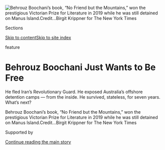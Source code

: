 <div id="app">

<div>

<div>

<div>

</div>

<div data-aria-hidden="false">

<div id="site-content" data-role="main">

<div>

<div class="css-1aor85t" style="opacity:0.000000001;z-index:-1;visibility:hidden">

<div class="css-1hqnpie">

<div class="css-epjblv">

<span class="css-z6pdnw">Behrouz Boochani Just Wants to Be
Free</span>

</div>

<div class="css-k008qs">

<div class="css-1iwv8en">

<span class="css-18z7m18"></span>

<div>

<div>

</div>

</div>

</div>

<span class="css-1n6z4y">https://nyti.ms/2DgOKNq</span>

<div class="css-1705lsu">

<div class="css-4xjgmj">

<div class="css-4skfbu" data-role="toolbar" data-aria-label="Social Media Share buttons, Save button, and Comments Panel with current comment count" data-testid="share-tools">

  - 
  - 
  - 
  - 
    
    <div class="css-6n7j50">
    
    </div>

  - 
  - 

</div>

</div>

</div>

</div>

</div>

</div>

<div id="NYT_TOP_BANNER_REGION" class="css-11qgg8s">

</div>

<div id="fullBleedHeaderContent">

<div class="css-1mre5cn">

![<span class="css-i48y28 e13ogyst0" data-aria-hidden="true">Behrouz
Boochani’s book, “No Friend but the Mountains,” won the prestigious
Victorian Prize for Literature in 2019 while he was still detained on
Manus
Island.</span><span class="css-ach9cc e1z0qqy90" itemprop="copyrightHolder"><span class="css-1ly73wi e1tej78p0">Credit...</span><span><span>Birgit
Krippner for The New York
Times</span></span></span>](https://static01.graylady3jvrrxbe.onion/images/2020/08/09/magazine/09mag-Boochani-03/09mag-Boochani-03-articleLarge-v6.jpg?quality=75&auto=webp&disable=upscale)

</div>

<div class="css-hy7cq4">

<div class="css-6cn7ki">

<div class="NYTAppHideMasthead css-1bcu9v6 e1suatyy0">

<div class="section css-1o1qe8k e1suatyy2">

<div class="css-cu5p7t er09x8g0">

<div class="css-6n7j50">

</div>

<span class="css-1dv1kvn">Sections</span>

[Skip to content](#site-content)[Skip to site index](#site-index)

</div>

<div class="css-10698na e1huz5gh0">

</div>

</div>

</div>

feature

<div class="css-1sojcmr ehdk2mb0">

# Behrouz Boochani Just Wants to Be Free

</div>

He fled Iran’s Revolutionary Guard. He exposed Australia’s offshore
detention camps — from the inside. He survived, stateless, for seven
years. What’s next?

</div>

</div>

<div class="css-nwzfg5 e1gnum310">

<span class="css-1f9pvn2 magazine">Behrouz Boochani’s book, “No Friend
but the Mountains,” won the prestigious Victorian Prize for Literature
in 2019 while he was still detained on Manus
Island.</span><span class="css-ach9cc e1z0qqy90" itemprop="copyrightHolder"><span class="css-1ly73wi e1tej78p0">Credit...</span><span><span>Birgit
Krippner for The New York Times</span></span></span>

</div>

<div id="sponsor-wrapper" class="css-1hyfx7x">

<div id="sponsor-slug" class="css-19vbshk">

Supported by

</div>

[Continue reading the main
story](#after-sponsor)

<div id="sponsor" class="ad sponsor-wrapper" style="text-align:center;height:100%;display:block">

</div>

<div id="after-sponsor">

</div>

</div>

<div class="css-1fl1393 e1gnum311">

<div class="css-18e8msd">

<div class="css-vp77d3 epjyd6m0">

<div class="css-1baulvz">

By <span class="css-1baulvz last-byline" itemprop="name">Megan K.
Stack</span>

</div>

</div>

  - 
    
    <div class="css-1ea1lzw e16638kd2">
    
    Aug. 4, 2020Updated <span class="css-epvm6">11:57 a.m.
    ET</span>
    
    </div>

  - 
    
    <div class="css-4xjgmj">
    
    <div class="css-pvvomx" data-role="toolbar" data-aria-label="Social Media Share buttons, Save button, and Comments Panel with current comment count" data-testid="share-tools">
    
      - 
      - 
      - 
      - 
        
        <div class="css-6n7j50">
        
        </div>
    
      - 
      - 
    
    </div>
    
    </div>

</div>

</div>

</div>

<div class="section meteredContent css-1r7ky0e" name="articleBody" itemprop="articleBody">

<div class="audioFigureHeading">

### Listen to This Article

<span class="css-16qbtva">Audio Recording by Audm</span>

</div>

<div class="css-qe9gm7">

<div>

</div>

</div>

<div class="css-1fanzo5 StoryBodyCompanionColumn">

<div class="css-53u6y8">

*To hear more audio stories from publishers like The New York Times,
download* [*Audm for iPhone or
Android*](https://www.audm.com/?utm_source=nytmag&utm_medium=embed&utm_campaign=solitary_soul_stack)*.*

It was hard, in the end, to figure out what to take and what to leave.
Spread over the linoleum floor of Behrouz Boochani’s motel room were
drifts of clothing, books in Persian and ashtrays overflowing with
cigarette stubs. It was a November morning last year in Port Moresby,
the capital of Papua New Guinea; outside, roosters screamed under a
stinging equatorial sun. Boochani’s room was cramped; the door propped
open by a wastebasket stuffed with the remains of chicken dinners.
Everything he owned, all the objects and talismans gathered during six
and a half years of imprisonment, were crammed into this small room.
Boochani had been an Iranian dissident and a boat person; a detainee and
a refugee. In the morning he would strike out again, hoping to reach yet
another new life. It didn’t matter, really, what stuff he carried along.
“I don’t care about these books,” he said suddenly, though many of them
contained Boochani’s own work.

The motel loomed around him, a sealed, somber spot in the bustle of the
port town. Everyone staying in Lodge 10 — every guest, although that’s
the wrong word — was a refugee awaiting resettlement. These men were
brought into the country against their will for the noncrime of seeking
political asylum in Australia. They were among hundreds of migrants
locked up in an old naval base on Manus Island, which lies off the
northeast coast of mainland Papua New Guinea. Now they had been moved to
this motel with its shared toilets and atmosphere of stultified trauma.
Some of the refugees hardly stirred from bed; medical contractors dosed
them with sleeping pills and psychiatric drugs. They had survived Manus
only to find themselves floundering like castaways in Port Moresby, one
of the world’s most dangerous cities, notorious for armed robberies,
gang violence and rape. Days, weeks, months slipped away while they
waited for news of resettlement. Meanwhile, they were stuck. Or, to be
precise, everyone but Boochani was stuck.

All the men had started out together in the shared misery of detention,
but then Boochani did something extraordinary: Letter by letter, pecked
out on contraband telephones while locked up on Manus, he wrote his
first book. “No Friend but the Mountains” was published in 2018,
electrifying readers with its harrowing and deeply humanistic rendering
of life in the secretive and little-understood camp. The book was an
award-winning best seller; its beleaguered author became a cause
célèbre. Now Boochani was armed with priceless paperwork: an
invitation from a literary organization in New Zealand, a [one-month
visa](https://www.nytimes3xbfgragh.onion/2019/11/14/world/australia/behrouz-boochani-refugee.html)
to cross the border and a ticket on a morning flight.

</div>

</div>

<div class="css-1fanzo5 StoryBodyCompanionColumn">

<div class="css-53u6y8">

But for now Boochani was troubled and chain-smoking. He stayed up late
the night before, glumly replaying his own comments from an earlier
interview. He wished he hadn’t described himself as independent; he
regretted saying that he admired his own work. He was vexed by the
awkwardness of becoming a subject after all the times he’d written about
others. “I feel like I’m a selfish person,” he said. With his haunting
gaze, unshaven jawline and mane of hair, photographs of Boochani tend to
draw comparisons to Jesus. In person, though, his swagger is
unmistakably modern. In a polo shirt and tapered pants, Ray-Bans perched
to hold dark locks off his face, he looked as if he belonged at a
sidewalk cafe in Rome. He seized a wheeled duffel. “This bag is all
right?” he asked. “It’s OK?” The suitcase was old; a fading splash of
paint stained its side along with a label: MEG45 — Boochani’s serial
number at Manus. Nobody, I said, would pay attention to his bag. He
nodded, unconvinced.

Boochani didn’t have a passport, just a refugee travel document with his
name spelled wrong — there was no guarantee that he would even make it
to New Zealand. He needed to be careful, and also lucky. That’s why it
was so startling when morning came and Boochani was late to the airport.
Everybody arrived before him: the TV crew filming his departure for a
documentary, friends who came to see him off, the other passengers
booked on the flight. By the time Boochani ambled into the departure
hall, bleary-eyed and still wearing yesterday’s clothes, only an hour
remained before takeoff. It was cavalier; it was incomprehensible. How
could Boochani be late to this flight, with its promise of long-elusive
escape? It was such an elaborate display of insouciance that it was
somehow wondrous.

But this is the alchemy of Boochani’s persona: an impervious, unbroken
spirit that defies his oppressors and also, at times, his would-be
supporters. He projects the image of an undaunted bohemian and lets you
forget — maybe he hopes you won’t notice — that he has also been a
displaced and vulnerable man.

As it turned out, Boochani was late to the airport for the most obvious
and unbelievable reason: He didn’t know what time he needed to show up.
He had flown commercially exactly once before, when he fled political
persecution in Iran. At the check-in counter, understanding his mistake,
a look of unease came into his eyes. And when he finally — after tense
debates and a flurry of phone calls — got his boarding pass, he jogged
to the gate as if something were chasing him.

</div>

</div>

<div class="css-1fanzo5 StoryBodyCompanionColumn">

<div class="css-53u6y8">

Once onboard, he collapsed into a window seat and squinted into the
rising sun spilling across the runway. “I’m so tired of this country,”
he erupted, voice sharp and loud in the hushed plane. “It’s a very
strange country.” The plane lifted off and rose on a run of sky. The
earth fell away below — green hills veined with red dirt roads, small
islands speckling the vast spread of sea. Papua New Guinea vanished from
sight.

</div>

</div>

<div style="max-width:100%;margin:0 auto">

<div class="css-17dprlf" data-id="100000007268123" data-slug="09mag-boochani-pullquote1" style="max-width:600px">

</div>

</div>

<div class="css-1fanzo5 StoryBodyCompanionColumn">

<div class="css-53u6y8">

A few hours later we landed in Manila for a 21-hour layover. Because he
had no passport, Boochani was forced to pass the time in a dim, drab
lounge with stiff chairs, a water dispenser and a TV blaring ceaseless
loops of Philippine Airlines commercials. Smoking was forbidden inside,
and no, Boochani was told, he didn’t have permission to step outside. He
slammed his bag to the floor and cursed. Boochani was still muttering
about cigarettes when he was approached by two Afghan refugees from
Manus — they were headed for resettlement in the United States. The men
exchanged pleasantries in Persian, but Boochani soon moved away and
stared grimly at the floor. “Seeing these guys here, it made me so
depressed,” he said quietly. “Even I come here, I see refugees.”

The day ground past in slow circles on the wall clock. One hour, another
hour. The room kept getting colder. With a flimsy airline blanket draped
over his shoulders, Boochani looked like a kid playing superhero. He
sipped cup after cup of plain hot water and talked elaborately about
time. He had lost time in Manus. Literally misplaced two years. He was
sent to Manus at age 28. Now he was 36. He’d been there for only six
years. Explain that. You can’t explain that. There must be a mistake.
There must be, but there isn’t. Boochani blamed the ocean. He nearly
drowned trying to reach Australia and, as he flailed in the sea, he
sensed a kind of wild power in the water, enough to casually swallow a
chunk of time or leave a memory dull as sea glass. In the end, he simply
accepted that the loss of this time would never be explained nor
reconciled. It would linger as the cost of his imprisonment. And even if
the ocean had swallowed time, Boochani had survived the ocean. He
mentioned often the feat of overcoming the sea. In his mind full of
metaphors, it was more than a factual account of near drowning. He faced
death and madness but emerged, somehow, still intact.

I had planned to stay with Boochani until he boarded the plane to New
Zealand, but in the morning, airport personnel marched him through
immigration and blocked me from following. “They still didn’t let me
smoke,” he groaned when he called from the plane. We talked and texted
intermittently until he took off. He was ready. And then he was gone.

**The cellphone was** everything on Manus. Boochani and the other
detainees hoarded their cigarettes for weeks to barter for phones with
the detention center’s local employees. Once acquired, the phones had to
be hidden from the guards, who conducted surprise dawn inspections to
hunt for contraband. Boochani’s phone was confiscated twice; each time,
there was no recourse but to start over again, one sacrificed smoke at a
time.

The phones quickly became the only tool successful at breaking through
the shroud of secrecy that Australia tried to throw over the migrants’
detention. Locked up in the disused rooms of the old naval base, the
asylum seekers were called by serial numbers instead of names.
Communications were tightly restricted. Under Australian law, workers
who spoke publicly about what they saw or heard at the detention sites
faced up to two years in prison. But official documents and accounts
from survivors and whistle blowers gradually leaked out, along with
accusations of sexual and physical abuse. Asylum seekers sought solace
in self-harm as their mental and physical health crumbled under the
strain of prolonged and uncertain detention.

In his quest for refuge, Boochani had landed in a dystopian enclosure
administered by a crazy collection of bureaucrats and guards and
contractors. A solitary soul, he was tormented in the camp by the
constant presence of so many other people. He yearned for a paper and
pen. The only way to fight off a creeping madness, he concluded, was to
work. Boochani had been a journalist in Iran; now he started texting
information about Manus to journalists. As he grew more bold, he moved
on to writing his own dispatches in publications including The Guardian
and giving speeches and interviews via livestream. He co-directed a
documentary, using his phone to shoot intimate footage and interviews
within the detention center’s walls. Editors at Picador in Australia
approached Boochani about writing a memoir; Boochani replied that he was
already working on a more genre-bending book.

</div>

</div>

<div class="css-1fanzo5 StoryBodyCompanionColumn">

<div class="css-53u6y8">

Boochani wrote “No Friend but the Mountains” in Persian, sending texts
of ideas and descriptive fragments to nonexistent WhatsApp numbers that
he used to organize his thoughts. Once satisfied with a passage, he sent
it to Moones Mansoubi, a translator in Sydney, who organized the
material into chapters before sending it along to Omid Tofighian, an
Iranian-Australian philosophy professor. Slowly, haltingly, Boochani and
Tofighian texted back and forth about how best to translate and arrange
the passages into a draft. Together they blended poetry and prose into a
genre Tofighian calls “horrific surrealism.”

The book chronicles the early months of the detention center, starting
with Boochani’s desperate 2013 boat voyage from Indonesia to Australia
and ending with the first riot on Manus the following year. Boochani
describes the story as autobiographical and true, but most of the
characters in the book are composites with nicknames: the Prime
Minister, the Cow, the Man With the Thick Moustache, the Cunning Young
Man. The only exceptions are Boochani himself and his friend Reza
Barati, the first detainee to be killed at Manus.

Boochani wrote feverishly, finishing the first draft in six months, and
with a single ambition: He was desperate to make people believe that the
asylum seekers on Manus were being tortured. Not mistreated or deprived
of human rights, but tortured. It troubled him that even his
sympathizers pushed back against this description, asking whether it
wasn’t melodramatic or sensationalized. Boochani insists the systematic
use of psychological torment and dehumanization was meant to destroy the
men altogether.

</div>

</div>

<div class="css-79elbk" data-testid="photoviewer-wrapper">

<div class="css-z3e15g" data-testid="photoviewer-wrapper-hidden">

</div>

<div class="css-1a48zt4 ehw59r15" data-testid="photoviewer-children">

![<span class="css-i48y28 e13ogyst0" data-aria-hidden="true">Boochani on
the back porch of his house in Christchurch, New Zealand, in
July.</span><span class="css-ach9cc e1z0qqy90" itemprop="copyrightHolder"><span class="css-1ly73wi e1tej78p0">Credit...</span><span>Birgit
Krippner for The New York
Times</span></span>](https://static01.graylady3jvrrxbe.onion/images/2020/08/09/magazine/09mag-Boochani-04/09Boochani-04-articleLarge.jpg?quality=75&auto=webp&disable=upscale)

</div>

</div>

<div class="css-1fanzo5 StoryBodyCompanionColumn">

<div class="css-53u6y8">

“I said, ‘Behrouz, the quality is amazing, the nuances, the
techniques,’” Tofighian recalled. “He said: ‘Omid, Omid, that’s not
what I’m asking. Will people understand systematic torture?’”

Boochani made international headlines in 2019 when the book won the
prestigious [Victorian Prize for
Literature](https://www.nytimes3xbfgragh.onion/2019/01/31/world/australia/behrouz-boochani-victorian-prize-manus-island.html)
— the most cash-rich award in Australian letters — while he was still
detained on Manus. His immigration status made him technically
ineligible, but his publisher argued that, as a refugee living and
writing under Australian custody, Boochani had no other homeland in
which to be judged. “Even if I don’t go to Australia, I will be a part
of Australia,” he told me. “They don’t want to recognize they did this
crime, because it makes them feel shame, but it is a part of Australian
history.”

The award was a validation of Boochani’s artistry, but it also served as
a rebuke to those who supported the “P.N.G. solution” — a policy that
had divided Australians bitterly. “I’ve been attending these literary
events for years, and I’ve never seen anything like it,” Jane Novak,
Boochani’s agent, said. “Everyone was in tears.” Novak stayed up all
night after the ceremony, wading through hundreds of emails. When she
agreed to represent Boochani, she had warned him that reception to his
work would be “death or glory.” That night, her doubts were erased.
“Suddenly I had this army of true believers all over the world.”

</div>

</div>

<div class="css-1fanzo5 StoryBodyCompanionColumn">

<div class="css-53u6y8">

First-person narratives that paint historical events from the
perspective of the persecuted have proven powerful and enduring. These
stories are subversive; the images slip into a reader’s mind and create
empathy where there was little before. They can permanently alter the
way history is recorded and understood.

Boochani’s book challenges readers to acknowledge that we are living in
the age of camps. The camps lie scattered throughout the Middle East,
cluster on Greek islands and stretch like an ugly tattoo along the
U.S.-Mexican border. Camps sprawl through Bangladesh, Chad and Colombia.
People are suspended in a stateless and extralegal limbo on the tiny
Pacific island nation Nauru, in Guantánamo and in the Syrian town of
al-Hawl. At no time since humans first drew borders have there been more
migrants and refugees than today. Countless individual lives weave into
a collective panorama of displacement and statelessness and detention.
These truncated journeys are a defining experience of our times.

As for Boochani, he refuses to cede the story of his hardships to
third-party observers. He criticizes journalists who depict refugees as
faceless victims. He bristles at perceived condescension from academics
or activists who benefit from what he describes as an industry built
around the plight of refugees. When Kristina Keneally, a prominent
center-left senator in Australia, sent a tweet supporting Boochani, he
tweeted in anger: “Such a rediclilius \[sic\] and unacceptable statement
by Labor Party. You exiled me to Manus and you have supported this exile
policy for years.”

“No Friend but the Mountains” had become powerful — and sometimes its
author chafed against that power. “People just know me as a person who
wrote a book,” he said. “This book is only a small part of my work.” He
didn’t want to get stuck forever writing and talking about Manus Island
and refugees. He wanted the world to view him as a writer who had been,
for a time, a refugee.

He was other things before; he wanted the freedom to change again, and
keep changing.

**Boochani was the** second of five children born to illiterate Kurdish
farmers. He grew up on the outer fringe of a small village where the
Zagros Mountains ripple toward the Iraqi border. The bloody slog of the
Iran-Iraq war raged in the surrounding countryside throughout his
childhood, filling Boochani’s earliest memories with warplanes and fear.
The family sometimes went hungry, so he climbed oak trees to gather
pigeon eggs. When people in his village needed money, they stood on the
edge of the road and waited for someone to come looking for labor crews
or construction workers.

Because he is a Kurd, Boochani inherited a legacy of bigotry and
official repression in Iran, but his upbringing also gave him a mind-set
that would eventually prove invaluable: The conviction that he, a
descendant of perpetually put-upon warriors, could withstand even
extreme hardship with his dignity intact. Boochani was better at sports
than school, and so he sat for university entrance examinations with
little hope. He could only afford to apply for a free slot at a public
university. He was competing against more privileged students all over
the country — teenagers who grew up with books and highbrow conversation
and tutors. Boochani took the exam and tried to forget about
it.

</div>

</div>

<div class="css-79elbk" data-testid="photoviewer-wrapper">

<div class="css-z3e15g" data-testid="photoviewer-wrapper-hidden">

</div>

<div class="css-1a48zt4 ehw59r15" data-testid="photoviewer-children">

<div class="css-1xdhyk6 erfvjey0">

<span class="css-1ly73wi e1tej78p0">Image</span>

<div class="css-zjzyr8">

<div data-testid="lazyimage-container" style="height:580px">

</div>

</div>

</div>

<span class="css-i48y28 e13ogyst0" data-aria-hidden="true">Boochani criticizes
journalists who depict refugees as faceless
victims.</span><span class="css-ach9cc e1z0qqy90" itemprop="copyrightHolder"><span class="css-1ly73wi e1tej78p0">Credit...</span><span>Birgit
Krippner for The New York Times</span></span>

</div>

</div>

<div class="css-1fanzo5 StoryBodyCompanionColumn">

<div class="css-53u6y8">

High school completed, he joined a work crew to dig out a building
foundation. The dirt was hard; the progress slow; the work exhausting.
On the third day he rode home in a funk. “This is how the rest of my
life will be,” he recalled thinking. As the bus pulled into the village,
he caught sight of a pack of friends and cousins waiting on the
roadside. Jubilant, waving a letter they’d torn open, they shouted the
news: Boochani had earned a seat at Tarbiat Moallem University in
Tehran.

At university, one of Boochani’s closest friends was Toomas Askarian,
who still recalls their freewheeling discussions of “everything:
European football, philosophy, people.” They took rambling walks and
honed their novelistic skills by dreaming up elaborate back stories for
their fellow students. They had little interest in the formal niceties
of academia. Rather than spend money on texts, Boochani would borrow the
books to cram the night before exams. Once again, his raw intellect
carried him. He completed his undergraduate degree as well as a master’s
in geopolitics. (Askarian, by contrast, was asked to leave the
university without a degree.)

In Tehran, Boochani wrote dispatches for a Kurdish magazine and quietly
taught Kurdish language lessons. Advocacy of Kurdish culture is
considered subversive by Shiite rulers who view Kurdish nationalism as a
threat, but Boochani was unfazed. “We were working just to keep the
Kurdish language alive,” he said. “When you see a system denying your
identity or planning to destroy your culture, you react.”

After graduation, Boochani stayed in the capital. Journalism and
activism paid little, and he struggled for cash. He drifted around,
crashing with friends. Meanwhile, the political danger was growing.

In 2013, the Revolutionary Guard raided the magazine and jailed some of
his colleagues. Boochani went into hiding. “They were listening to my
phone,” he said. “They knew everything about me. They were following me.
It was too much pressure.”

He scraped together $5,000 to be smuggled through a notoriously
dangerous refugee route to Australia. He would fly to Indonesia and then
sail hundreds of miles to the Australian territory of Christmas Island,
where he would ask for political asylum. Plenty of migrants had drowned
on this voyage. But Boochani imagined Australia as a prosperous country
that protected human rights and so, he decided, the journey was worth
the risk.

On his first attempted crossing, the boat sank before clearing
Indonesian waters. Thrashing in the dark sea, Boochani prepared to die,
but fishermen hauled the migrants aboard and turned them over to the
Indonesian police. Back on dry land, Boochani escaped from jail and then
spent time hiding in a hotel basement, where he ran out of money and
began to starve. He dreaded going back to sea, but there was no choice —
having fled, he couldn’t go back to Iran. “To return to the point from
which I started would be a death sentence,” he later wrote in his
book.

</div>

</div>

<div style="max-width:100%;margin:0 auto">

<div class="css-17dprlf" data-id="100000007268125" data-slug="09mag-boochani-pullquote2" style="max-width:600px">

</div>

</div>

<div class="css-1fanzo5 StoryBodyCompanionColumn">

<div class="css-53u6y8">

The second craft was rickety and overcrowded; storms crashed; the boat
got lost and nearly sank. But the migrants reached Australian waters; a
naval ship took them to Christmas Island. At that point, Boochani
assumed, one of two things would happen: Either he would be sent back to
Indonesia or his asylum case would be heard.

But as Boochani was enduring his desperate escape, a harsh new migration
policy was announced in Australia. Prime Minister Kevin Rudd declared,
the same week that Boochani landed on Christmas Island, that anybody
trying to reach Australia by boat without a visa “will never be settled
in Australia” and would instead be shipped off to Papua New Guinea.

**Manus Regional Processing** Center doesn’t exist anymore. Four years
after Boochani arrived on the island, he saw bulldozers razing the
decrepit buildings. Foundering in debt, rife with corruption and stunted
by a legacy of Australian colonialism, Papua New Guinea had agreed to
host the camp in exchange for about $300 million. But backlash from the
international community was immediate and scathing. Pilloried by
criticism from home and abroad, Papua New Guinea soured on the deal, and
in 2016, the country’s Supreme Court declared the detention of asylum
seekers unlawful and ordered the camp closed.

Manus remains, however, as a cultural identity shared by hundreds of
asylum seekers who survived its barracks. They have their own history
and iconography; they carry a collective grief for the seven men, at
least, who were killed in flares of violence, [died by
suicide](https://www.nytimes3xbfgragh.onion/2019/06/26/world/australia/australia-manus-suicide.html)
or succumbed to medical negligence.

It was on Christmas Island that Australian officials began to taunt the
asylum seekers with lurid tales of cannibals and malaria-tainted
mosquitoes. Boochani’s book describes the strange day he was moved to
Manus: “Guards came in like debt collectors and heaved us out of bed,”
he wrote. The men were strip-searched and dressed in ill-fitting
clothes, marched past news photographers and loaded onto an airplane.

The miseries of offshore detention were meant to pressure migrants to
abandon their asylum claims so they could legally be sent back whence
they came and — more crucial — to create a spectacle so chilling that
“boat people” would stop coming to Australia altogether. That was the
first and last point of this byzantine enterprise.

</div>

</div>

<div class="css-1fanzo5 StoryBodyCompanionColumn">

<div class="css-53u6y8">

Boats ferried the first white prisoners to Australia in 1788, and today
they float in the national imagination as symbols of unchecked
immigration and demographic change. “Sometimes I feel that Manus and
Nauru are like a mirror,” Boochani said. “Australia sees its real face
on that mirror, and they hate it. Because we are boat people. They call
us boat people. But you are boat people, too.”

Arriving in Manus, Boochani found himself among tents and rough
buildings of lime and dirt that shed white powder onto the ground,
sticking to everyone’s feet. Drain pipes poked from bathrooms and the
kitchen, dripping “a potion of rotting excrement, the perfect fertilizer
for the tropical plants.” The generator whose failures paralyzed the
cooling fans was a never-seen, godlike presence, “a mind made of
machinery and wires … that takes pleasure in throwing the prison into
disarray.” The harsh sun was “in cahoots with the prison to intensify
the misery,” but when the sun set, the darkness was worse: “We are all
transformed into dark shadows scavenging for scraps of light,” he wrote.

The asylum seekers at first stuck with the people they met on the sea
voyage, but gradually, in what Boochani described as “a kind of internal
migration,” the men regrouped along ethnic and national lines: Afghan,
Sri Lankan, Sudanese, Lebanese, Iranian, Somali, Pakistani, Rohingya,
Iraqi, Kurdish. They struggled against traumatic memories and boredom —
even playing cards was banned. Somebody found a marker and drew a
backgammon board onto a plastic table; bottle caps were gathered as
checkers. But guards defaced the board, scrawling “Games Prohibited”
over the table, leaving the men “just staring at each other in
distress,” Boochani wrote.

The camp was suffused with a dark, existential uncertainty. Nobody knew
how long they would be held or what fate awaited them afterward. The men
were pressed to go home or stay in Papua New Guinea for good. Asylum
cases were seldom and sporadically heard. The detainees didn’t
understand whether Australia would eventually relent and accept them
and, if so, how long they needed to hold out. Meanwhile, they’d been
transported against their will over an international border and held
without trial or even the suggestion of a crime. Imprisoned, Boochani
thought. Taken hostage.

These problems were enormous and unanswerable, but in the daily slog of
camp life, small objects and petty interactions dominated. Boochani
wrote of the irrational rush of euphoria and pride he felt one night
when, sleepless and miserable with a toothache, he climbed onto the
camp’s roof and reached a mango tree coveted by the detainees. “I have
made it up here, up into the ether, up on top of the prison,” he wrote.
“Witnessing the spectacle, witnessing the jungle and the ocean,
observing as I evaporate into the
darkness.”

</div>

</div>

<div class="css-79elbk" data-testid="photoviewer-wrapper">

<div class="css-z3e15g" data-testid="photoviewer-wrapper-hidden">

</div>

<div class="css-1a48zt4 ehw59r15" data-testid="photoviewer-children">

<div class="css-1xdhyk6 erfvjey0">

<span class="css-1ly73wi e1tej78p0">Image</span>

<div class="css-zjzyr8">

<div data-testid="lazyimage-container" style="height:257.77777777777777px">

</div>

</div>

</div>

<span class="css-i48y28 e13ogyst0" data-aria-hidden="true">Boochani
outside the abandoned naval base on Manus island in June
2018.</span><span class="css-ach9cc e1z0qqy90" itemprop="copyrightHolder"><span class="css-1ly73wi e1tej78p0">Credit...</span><span>Jonas
Gratzer/LightRocket, via Getty Images</span></span>

</div>

</div>

<div class="css-1fanzo5 StoryBodyCompanionColumn">

<div class="css-53u6y8">

“Humans are like this, after all,” he wrote. “Even in unexpected
situations they become gripped by wonder.”

</div>

</div>

<div class="css-1fanzo5 StoryBodyCompanionColumn">

<div class="css-53u6y8">

The men fought for a spot near the front of the line at meals, which
left Boochani a “frail fox,” because he was always at the back,
subsisting on the last and worst of the food. He loathed having to
greet, over and over, the people who recurred constantly in the crammed
yards. “The distress caused by saying ‘hi’ is so intense that when
prisoners pass each other they pretend that they don’t see anyone. It is
like shadows.”

As weeks slid past, paranoia clouded their minds. Boochani was haunted
by a fear that the Australians might suddenly, one day, load all the men
onto a ship and push them out to sea to die. “For years I thought,
Anytime, it’s possible — I always imagined this — if a war happens,
they’ll put us all on a ship,” he told me. “They could do this. People
would talk about a Third World War. I thought, They’ll kill everyone.”

Self-harm provided a much-craved airing of dark emotion. People
swallowed razor blades; sliced their wrists; hanged themselves; sewed
their lips together. Detainees hurt themselves in reaction to even minor
shifts or suggestions: a dawn inspection, a change in Australian
politics, a rumor.

After six months of misery and unanswered questions, immigration
officials appeared at the camp and warned asylum seekers that they would
be stuck in Manus for a long time yet. Enraged detainees rioted that
night, lunging at the guards and hurling chairs. Local police and Manus
residents rushed into the compound to quell the unrest. Dozens of
detainees were injured, some suffering broken bones and severe
lacerations. One man lost an eye; another’s throat was slashed,
reportedly by a guard. Barati, Boochani’s close friend, was viciously
attacked by a group that included an employee of the Salvation Army,
which had a $50 million contract from the Australian government to
provide counseling to the asylum seekers. The assailants killed Barati
by dropping a heavy rock onto his head. He was the first detainee to die
on Manus.

As the years passed, the terms of the men’s confinement changed, but
freedom never came. When they heard of the court order to close the
camp, they were jubilant with the assumption that Australia would
finally have to let them in — but this, too, was a false hope. They
could come and go from the camp, but without travel documents, the men
were still stuck on the island. They swam in the ocean, met women and
played soccer by the water — but they couldn’t leave. “Our prison became
bigger,” Boochani said. Tofighian, the translator, traveled to Manus
with proofs so the pair could finalize the book in person. Novak, his
agent, came to meet him, too.

In the end, most of the men
[clung](https://www.nytimes3xbfgragh.onion/2017/11/02/world/australia/manus-island-refugees.html)
to the camp. Traumatized and depleted, they balked at moving to another
detention center or starting life in an unfamiliar land. Medical
services and food were withdrawn. Electricity and water lines were cut.
The police and guards attacked them. Finally, the last holdouts were
forcibly relocated to temporary lodgings in and around the nearby town
of Lorengau.

In 2019, most of the asylum seekers were moved to motels in Port Moresby
because, it seemed, nobody knew what else to do with them. The Manus
Regional Processing Center was closed for good; the buildings and fences
mostly erased from the landscape. Now the United States and Australia
have new ambitions for the site: A joint naval base to counter Chinese
influence in the South China Sea.

</div>

</div>

<div class="css-1fanzo5 StoryBodyCompanionColumn">

<div class="css-53u6y8">

**The first time** I saw Boochani, he was still being detained on Manus
Island. It was a chilly, wind-scraped morning in 2019. Boochani was
discussing his book via video link at the annual writers festival in
Byron Bay, Australia. When his face flickered onto the screen, the
overflowing crowd that jammed the seaside auditorium gasped and burst
into applause. Boochani looked haggard and detached; dangling hair
framed his craggy features. “Oh, God,” said a woman near me. “He looks
so
alone.”

</div>

</div>

<div class="css-79elbk" data-testid="photoviewer-wrapper">

<div class="css-z3e15g" data-testid="photoviewer-wrapper-hidden">

</div>

<div class="css-1a48zt4 ehw59r15" data-testid="photoviewer-children">

<div class="css-1xdhyk6 erfvjey0">

<span class="css-1ly73wi e1tej78p0">Image</span>

<div class="css-zjzyr8">

<div data-testid="lazyimage-container" style="height:257.77777777777777px">

</div>

</div>

</div>

<span class="css-i48y28 e13ogyst0" data-aria-hidden="true">The clock in
Boochani’s kitchen in Christchurch stopped working. He prefers to keep
it there unmoving, suspended in
time.</span><span class="css-ach9cc e1z0qqy90" itemprop="copyrightHolder"><span class="css-1ly73wi e1tej78p0">Credit...</span><span>Birgit
Krippner for The New York Times</span></span>

</div>

</div>

<div class="css-1fanzo5 StoryBodyCompanionColumn">

<div class="css-53u6y8">

Once the clapping died down, Boochani spoke with the urgency of a man
who knows he might vanish at any moment. He told the Australian crowd
that their government had lied to them about Manus. He described the
years he spent trying to get Australian readers to pay attention.
“People didn’t listen to me,” he said. “This is part of my struggle:
to get my identity back.” The audience listened with a mood that
approached gratitude. Some wept softly; others set their mouths and
nodded grimly. Invited to ask questions, several audience members
apologized to Boochani.

Australian politicians sometimes cast the problem of the boats in
humanitarian terms: Ruthless people smugglers, they say, must be starved
out of business. At other times, the boats are discussed as a security
threat, carrying an unchecked flow of strange and potentially dangerous
foreigners. Often these two strands of thought — we don’t want those
people here, nor do we want them to drown — are woven together so
tightly they are impossible to separate.

At the same time, politicians have taken pains to deflect attention from
the human beings aboard the boats. Former military spokespeople have
said they were expressly forbidden to humanize the asylum seekers or
present them as relatable to the Australian public. Politicians scorn
boat arrivals as “queue jumpers” who have greedily taken the spots of
rule-abiding migrants seeking to come to Australia “the right way.” In
truth, there is no queue to jump; governments are not obliged to
consider wait time when choosing people for resettlement. Most refugees
will never get the fresh start they seek; they are far more likely to
return to their home country or stay in limbo until they die.

Peter Dutton, Australia’s home affairs minister, frequently says the
asylum seekers in Papua New Guinea include men “of bad character” —
“Labour’s mess” that he has been forced to “clean up.” Pauline Hanson,
a right-wing populist senator, called the men “rapists” on the floor of
Parliament this past winter. “These people are thugs,” she said. “They
don’t belong here in Australia.”

If any of this sounds familiar, that’s not a coincidence. The practice
of “offshore processing” can be traced to Guantánamo Bay, where the
United States housed tens of thousands of asylum seekers who fled by
boat from Haiti and Cuba in the 1990s. Daniel Ghezelbash, an Australian
legal academic who wrote a book about links between American and
Australian refugee policy, has documented decades of advice and
influence exchanged between the two governments. “The goal is the same:
Creating extralegal spaces which you can exert control over but not be
responsible for,” Ghezelbash said. “Or ostensibly deny legal
responsibility for what goes on there.”

</div>

</div>

<div class="css-1fanzo5 StoryBodyCompanionColumn">

<div class="css-53u6y8">

President Obama, during his final months in office, agreed that hundreds
of detainees from Manus Island and Nauru could resettle in the United
States. As part of the deal, Australia was expected to grant asylum to
an unspecified number of refugees from Central America and Africa.
Ghezelbash calls the swapping of politically inconvenient people
“refugee laundering.”

When President Trump heard about the trade-off he had inherited, he
famously grumbled that it was a “dumb deal,” but he didn’t stop it.
Gradually, quietly, refugees from Manus flew off to America. At least
785 people from Manus and Nauru have settled in the United States; more
are expected to arrive.

All told, Australia has locked up thousands of desperate people,
including children, in de facto prisons on Manus and Nauru. The
detentions have been harsh but effective, officials say: The flow of
boats slowed and eventually stopped. Asylum seekers are still stuck on
Nauru; until last year, they included children. The Australian
government recently spent about $130 million to reopen the detention
center on Christmas Island — despite the lack of new arrivals to lock
up. In other words, the policy is still unapologetically intact, ready
and waiting for any boats that make it to Australian waters.

**It was a brilliant January** day in Christchurch, New Zealand.
Screeching gulls wheeled in off the Pacific; swollen roses bobbed in the
breeze. In the hydrangea-fringed garden of a spare, tidy house, Boochani
sat smoking. He couldn’t smoke inside because the house wasn’t exactly
his; it was on loan from the University of Canterbury. Boochani’s
neighborhood looked as if Beatrix Potter had painted it in watercolors:
prim, ivy-laced cottages and tidy beds of hollyhocks and lavender. It
was nice, Boochani conceded. Too nice, sometimes. “It’s too much, you
know?” he said. “It’s too much peace and too much beauty. It’s hard to
deal with this. It’s like you go from a very cold place to a very hot
place.”

Boochani had landed in New Zealand without a credit card or bank
account; he had no idea what his book earnings were worth in real terms.
The Christchurch mayor and local Maori representatives welcomed him as
he stepped off the plane. He appeared before a rapt and sold-out crowd
at an event organized by Word Christchurch, the group that had invited
him to the country. He was constantly surrounded by people offering
help. Somebody took him to buy clothes; somebody else drove him on a run
for hair gel. He was shown to a room in an upscale hotel, then later
moved to a vacant apartment. The memories of detention were still fresh,
and Boochani struggled to adapt himself to an unfamiliar place and
lifestyle. He kept signing up for grocery-store discount cards, then
losing them. His sleep was crowded with nightmares; his days were full
of meetings and public appearances. He had an idea to write a new novel,
a contemporary Kurdish love story. He talked with friends about starting
a literary journal. More often than not, he drifted around in a kind of
daze. “I feel empty,” he said. “Like I never read a book. But I’m OK
with that. And, I think, it will come.”

During these early and disorienting weeks, Boochani got word that it was
finally time to begin the final steps to resettle in the United States.
He’d been awaiting this news for months, but when his chance came, he
backed out. Reports of tensions between the U.S. and Iran, immigration
crackdowns and political tumult had eroded his eagerness. “I don’t feel
safe in America now,” he said simply. “I don’t mean that someone would
kill me. But I don’t trust the American system. It’s like chaos there
now.”

Instead, Boochani took a bold gamble: He applied for asylum in New
Zealand. He accepted a fellowship with the university’s Ngai Tahu
Research Center, which specializes in Maori and Indigenous studies — a
nod to his Kurdish identity — although the post would remain a secret
while his application to stay in New Zealand was pending. Neither his
whereabouts nor his plans were public knowledge. Conservative
politicians in both New Zealand and Australia were calling for Boochani
to be turned out. What would he do then, where would he go? He shrugged;
he didn’t answer; instead, he began to roll another cigarette. The right
to smoke had become a kind of index by which Boochani took stock of his
own liberty. By that measure he was almost free, but not quite. He
dreamed of owning a house and smoking with impunity. “I’ll put up a sign
that says, ‘Smoking is free.’ I’ll even say, ‘If you don’t smoke, don’t
come.’”

</div>

</div>

<div class="css-1fanzo5 StoryBodyCompanionColumn">

<div class="css-53u6y8">

When he set eyes on this pretty cottage, with its two bedrooms and
sensible kitchenette, he called one of his new friends in amazement:
“You’ve got to see this place, you’re not going to believe it\!” The
friend, an Iranian-New Zealander named Donna Miles-Mojab, laughed as she
recounted this story later. She rushed over, imagining a swimming pool,
gleaming marble floors, elaborate
gardens.

</div>

</div>

<div style="max-width:100%;margin:0 auto">

<div class="css-17dprlf" data-id="100000007268127" data-slug="09mag-boochani-pullquote4" style="max-width:600px">

</div>

</div>

<div class="css-1fanzo5 StoryBodyCompanionColumn">

<div class="css-53u6y8">

In those early months, Miles-Mojab became a kind of guide and cultural
translator to Boochani. Speaking in Farsi, she explained things to him
in a gentle, almost maternal tone. Boochani, she felt, was oblivious to
his own celebrity and the double takes he provoked around town. For his
part, he was offended by small and seemingly insignificant exchanges,
and he told these stories one night over whiskey in a pub. “Something
happened to me here,” he leaned forward and lowered his voice. “If this
happened to you, you would cry.” He was walking alone late one night, he
said, when he crossed paths with a group of young people. Someone called
out to him, “Aren’t you that writer who was on TV?” Boochani replied,
“Yeah.” He paused. A tense silence gathered over the table, heavy with
all the violent and demeaning conclusions this story might reach.

“He took out his wallet,” Boochani concluded dolefully, “and he tried to
give me $200.” There was a beat of silence. Miles-Mojab’s face twitched
with smothered laughter. “Did you take it?” she asked.

“No. I said: ‘Keep your money. Probably I am richer than you. My book is
in many countries.’”

This is the complication and the delicacy of Boochani: His most famous
work was derived from the considerable suffering he endured at the hands
of the state. He is proud, even cocky at times. And yet this pride must
wrestle with the dehumanization he has endured. His existence was
controlled by a hostile bureaucracy for years; now his days were
arranged by benevolent well-wishers.

Arriving in New Zealand just before the earliest coronavirus infections
emerged in China, Boochani had freed himself as people around the world
were shut into quarantines. He sometimes thought that he had finally
escaped detention and accidentally spread it all over the world. He
wondered, too, whether this taste of extreme isolation might help people
imagine more clearly the horror of being locked away. “People should
understand now that life is not only food or having a bed,” he said. “We
are nothing without people. Absolutely nothing, you know?”

The months slid past. Wait a few more weeks, Boochani was told. And then
a few more weeks, and still more. Boochani wrote some short stories.
Bought some new clothes. Took up biking.

</div>

</div>

<div class="css-1fanzo5 StoryBodyCompanionColumn">

<div class="css-53u6y8">

Then, on July 23, Boochani’s birthday, he finally got word from his
lawyer: His application had been
[accepted](https://www.nytimes3xbfgragh.onion/2020/07/24/world/australia/behrouz-boochani-asylum-new-zealand.html).
Boochani could stay in New Zealand. He was free. On the phone, he let
out a wild and incredulous laugh. Of course\! When else? It had been his
birthday, too, the day he was lifted from the sea and taken into
Australian custody. Hearing him laugh like that, I remembered one of his
stories: When he was born, his parents asked a visiting cousin who knew
how to read to choose a name for the baby. The cousin opened a book and
poked his finger onto the page at random, striking the word “Behrouz” —
Farsi for “fortunate.” Literally, “good day.”

Boochani rode his bike from his house to the sea. He looked at the
expanse of ocean, these waters that had almost killed him, the sea he
suspected of absconding with years of his life, the waves that crashed
now on the mineral grains of this new land he called home. He looked at
the ocean, at all of that past and all of that future, the churn of time
and destiny, and he smoked a cigarette. Just one cigarette. One
cigarette and the sea in his eyes. And then he rode home again.

-----

**Megan K. Stack** is an author and a journalist living in Washington.
Her most recent book is “Women’s Work: A Personal Reckoning With Labor,
Motherhood, and Privilege.” She last wrote for the magazine about the
coronavirus outbreak in Singapore.

</div>

</div>

</div>

<div>

</div>

<div>

</div>

<div>

</div>

<div>

<div id="bottom-wrapper" class="css-1ede5it">

<div id="bottom-slug" class="css-l9onyx">

Advertisement

</div>

[Continue reading the main
story](#after-bottom)

<div id="bottom" class="ad bottom-wrapper" style="text-align:center;height:100%;display:block;min-height:90px">

</div>

<div id="after-bottom">

</div>

</div>

</div>

</div>

</div>

## Site Index

<div>

</div>

## Site Information Navigation

  - [© <span>2020</span> <span>The New York Times
    Company</span>](https://help.nytimes3xbfgragh.onion/hc/en-us/articles/115014792127-Copyright-notice)

<!-- end list -->

  - [NYTCo](https://www.nytco.com/)
  - [Contact
    Us](https://help.nytimes3xbfgragh.onion/hc/en-us/articles/115015385887-Contact-Us)
  - [Work with us](https://www.nytco.com/careers/)
  - [Advertise](https://nytmediakit.com/)
  - [T Brand Studio](http://www.tbrandstudio.com/)
  - [Your Ad
    Choices](https://www.nytimes3xbfgragh.onion/privacy/cookie-policy#how-do-i-manage-trackers)
  - [Privacy](https://www.nytimes3xbfgragh.onion/privacy)
  - [Terms of
    Service](https://help.nytimes3xbfgragh.onion/hc/en-us/articles/115014893428-Terms-of-service)
  - [Terms of
    Sale](https://help.nytimes3xbfgragh.onion/hc/en-us/articles/115014893968-Terms-of-sale)
  - [Site
    Map](https://spiderbites.nytimes3xbfgragh.onion)
  - [Help](https://help.nytimes3xbfgragh.onion/hc/en-us)
  - [Subscriptions](https://www.nytimes3xbfgragh.onion/subscription?campaignId=37WXW)

</div>

</div>

</div>

</div>
